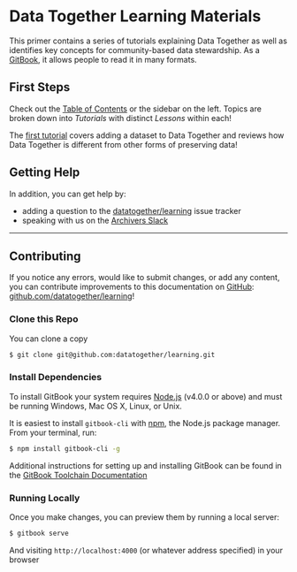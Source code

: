 # Data Together Learning Materials

This primer contains a series of tutorials explaining Data Together as well as identifies key concepts for community-based data stewardship. As a [GitBook](https://www.gitbook.com/), it allows people to read it in many formats.

## First Steps

Check out the [Table of Contents](SUMMARY.md) or the sidebar on the left. Topics are broken down into _Tutorials_ with distinct _Lessons_ within each!

The [first tutorial]() covers adding a dataset to Data Together and reviews how Data Together is different from other forms of preserving data!

## Getting Help

In addition, you can get help by:

- adding a question to the [datatogether/learning](https://github.com/datatogether/learning/issues) issue tracker
- speaking with us on the [Archivers Slack](https://slack.archivers.space)

---

## Contributing

If you notice any errors, would like to submit changes, or add any content, you can contribute improvements to this documentation on [GitHub](https://github.com/datatogether/learning): [github.com/datatogether/learning](https://github.com/datatogether/learning)!

### Clone this Repo

You can clone a copy

```bash
$ git clone git@github.com:datatogether/learning.git
```

### Install Dependencies

To install GitBook your system requires [Node.js](https://nodejs.org/en/) (v4.0.0 or above) and must be running Windows, Mac OS X, Linux, or Unix.

It is easiest to install `gitbook-cli` with [npm](https://www.npmjs.com/), the Node.js package manager. From your terminal, run:

```bash
$ npm install gitbook-cli -g
```

Additional instructions for setting up and installing GitBook can be found in the [GitBook Toolchain Documentation](https://toolchain.gitbook.com/setup.html)

### Running Locally

Once you make changes, you can preview them by running a local server:

```bash
$ gitbook serve
```

And visiting `http://localhost:4000` (or whatever address specified) in your browser
